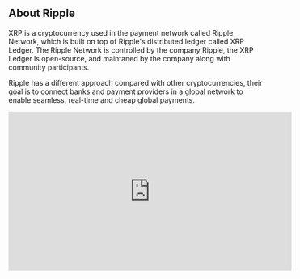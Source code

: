 ## About Ripple

XRP is a cryptocurrency used in the payment network called Ripple Network, which is built on top of Ripple's distributed ledger called XRP Ledger. The Ripple Network is controlled by the company Ripple, the XRP Ledger is open-source, and maintaned by the company along with community participants.

Ripple has a different approach compared with other cryptocurrencies, their goal is to connect banks and payment providers in a global network to enable seamless, real-time and cheap global payments.

<iframe width="560" height="315" src="https://www.youtube.com/watch?v=Uy5e26c6P2Y" frameborder="0" allow="accelerometer; autoplay; clipboard-write; encrypted-media; gyroscope; picture-in-picture" allowfullscreen></iframe>